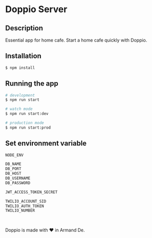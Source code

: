 # Doppio Server

## Description

Essential app for home cafe. Start a home cafe quickly with Doppio.

## Installation

```bash
$ npm install
```

## Running the app

```bash
# development
$ npm run start

# watch mode
$ npm run start:dev

# production mode
$ npm run start:prod
```

## Set environment variable

```bash
NODE_ENV

DB_NAME
DB_PORT
DB_HOST
DB_USERNAME
DB_PASSWORD

JWT_ACCESS_TOKEN_SECRET

TWILIO_ACCOUNT_SID
TWILIO_AUTH_TOKEN
TWILIO_NUMBER
```

<br/>

Doppio is made with ❤ in Armand De.
